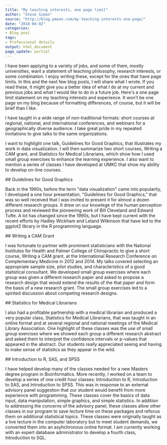 ```yaml
---
title: "My teaching interests, one page limit"
author: "Steve Simon"
source: "http://blog.pmean.com/my-teaching-interests-one-page/"
date: "2018-04-02"
categories:
- Blog post
tags:
- Professional details
output: html_document
page_update: partial
---
```


I have been applying to a variety of jobs, and some of them, mostly
universities, want a statement of teaching philosophy, research
interests, or some combination. I enjoy writing these, except for the
ones that have page limits. In this and the next few blog posts, I will
share what I wrote. If you read these, it might give you a better idea
of what I do at my current and previous jobs and what I would like to do
in a future job. Here's a one page limit statement on my teaching
interests and experience. It won't be one page on my blog because of
formatting differences, of course, but it will be brief than I
like.

<!---More--->

I have taught in a wide range of non-traditional formats: short courses
at regional, national, and international conferences, and webinars for a
geographically diverse audience. I take great pride in my repeated
invitations to give talks to the same organizations.

I want to highlight one talk, Guidelines for Good Graphics, that
illustrates my work in data visualization. I will then summarize two
short courses, Writing a CAM grant, and Statistics for Medical
Librarians, which show how I used small group exercises to enhance the
learning experience. I also want to mention a series of classes I have
developed at UMKC that show my ability to develop on-line courses.

\#\# Guidelines for Good Graphics

Back in the 1990s, before the term "data visualization" came into
popularity, I developed a one hour presentation, "Guidelines for Good
Graphics," that was so well received that I was invited to present it
for almost a dozen different research groups. It drew on our knowlege of
the human perception process and reviewed the pioneering work of Bill
Cleveland and Edward Tufte. A lot has changed since the 1990s, but I
have kept current with the recent efforts by Hadley Wickham and Leland
Wilkinson that have led to the ggplot2 library in the R programming
language.

\#\# Writing a CAM Grant

I was fortunate to partner with prominent statisticians with the
National Institutes for Health and Palmer College of Chiropractic to
give a short course, Writing a CAM grant, at the International Research
Conference on Complementary Medicine in 2012 and 2014. My talks covered
selecting an appropriate sample size, pilot studies, and characteristics
of a good statistical consultant. We developed small group exercises
where each group was given a different research paper and asked to
propose a research design that would extend the results of the that
paper and form the basis of a new research grant. The small group
exercises led to a spirited discussion about competing research designs.

\#\# Statistics for Medical Librarians

I also had a profitable partnership with a medical librarian and
produced a very popular class, Statistics for Medical Librarians, that
was taught in an online format and at several regional and national
meetings of the Medical Library Association. One highlight of these
classes was the use of small group exercises where we showed each group
a different research abstract and asked them to interpret the confidence
intervals or p-values that appeared in the abstract. Our students really
appreciated seeing and having to make sense of statistics as they appear
in the wild.

\#\# Introduction to R, SAS, and SPSS

I have helped develop many of the classes needed for a new Masters
degree program in Bioinformatics. More recently, I worked on a team to
develop a series of one credit hour classes: Introduction to R,
Introduction to SAS, and Introduction to SPSS. This was in response to
an external advisory panel suggestion that our student would benefit
from more experience with programming. These classes cover the basics of
data input, data manipulation, simple graphics, and simple statistics.
In addition to addressing the concerns of the advisory panel, these
classes allow other classes in our program to save lecture time on these
packages and refocus them on additional statistical topics. These
classes were originally taught as a live lecture in the computer
laboratory but to meet student demands, we converted them into an
asyhchronous online format. I am currently working with an expert
database administrator to develop a fourth class, Introduction to SQL.


